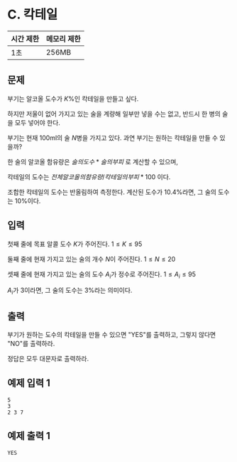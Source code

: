 # C. 칵테일

| 시간 제한 | 메모리 제한 |
| --- | --- |
| 1초 | 256MB |

## 문제

부기는 알코올 도수가 $K$%인 칵테일을 만들고 싶다.

하지만 저울이 없어 가지고 있는 술을 계량해 일부만 넣을 수는 없고, 반드시 한 병의 술을 모두 넣어야 한다.

부기는 현재 100ml의 술 $N$병을 가지고 있다. 과연 부기는 원하는 칵테일을 만들 수 있을까?

한 술의 알코올 함유량은 $술의 도수 * 술의 부피$ 로 계산할 수 있으며, 

칵테일의 도수는 $전체 알코올의 함유량 / 칵테일의 부피 * 100$ 이다.

조합한 칵테일의 도수는 반올림하여 측정한다. 계산된 도수가 10.4%라면, 그 술의 도수는 10%이다.

## 입력

첫째 줄에 목표 알콜 도수 $K$가 주어진다. $1 \leq K \leq 95$

둘째 줄에 현재 가지고 있는 술의 개수 $N$이 주어진다. $1 \leq N \leq 20$

셋째 줄에 현재 가지고 있는 술의 도수 $A_i$가 정수로 주어진다. $1 \leq A_i \leq 95$

$A_i$가 3이라면, 그 술의 도수는 3%라는 의미이다.

## 출력

부기가 원하는 도수의 칵테일을 만들 수 있으면 "YES"를 출력하고, 그렇지 않다면 "NO"를 출력하라.

정답은 모두 대문자로 출력하라.

## 예제 입력 1

```
5
3
2 3 7
```

## 예제 출력 1

```
YES
```